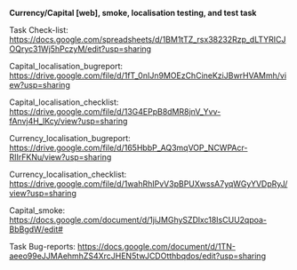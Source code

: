 **Currency/Capital [web], smoke, localisation testing, and test task**

Task Check-list: https://docs.google.com/spreadsheets/d/1BM1tTZ_rsx38232Rzp_dLTYRICJOQryc31Wj5hPczyM/edit?usp=sharing

Capital_localisation_bugreport: https://drive.google.com/file/d/1fT_0nIJn9MOEzChCineKziJBwrHVAMmh/view?usp=sharing

Capital_localisation_checklist: https://drive.google.com/file/d/13G4EPpB8dMR8jnV_Yvv-fAnvj4H_lKcy/view?usp=sharing

Currency_localisation_bugreport: https://drive.google.com/file/d/165HbbP_AQ3mqVOP_NCWPAcr-RIIrFKNu/view?usp=sharing

Currency_localisation_checklist: https://drive.google.com/file/d/1wahRhIPvV3pBPUXwssA7yqWGyYVDpRyJ/view?usp=sharing

Capital_smoke: https://docs.google.com/document/d/1jiJMGhySZDlxc18IsCUU2qpoa-BbBgdW/edit#

Task Bug-reports: https://docs.google.com/document/d/1TN-aeeo99eJJMAehmhZS4XrcJHEN5twJCDOtthbqdos/edit?usp=sharing
